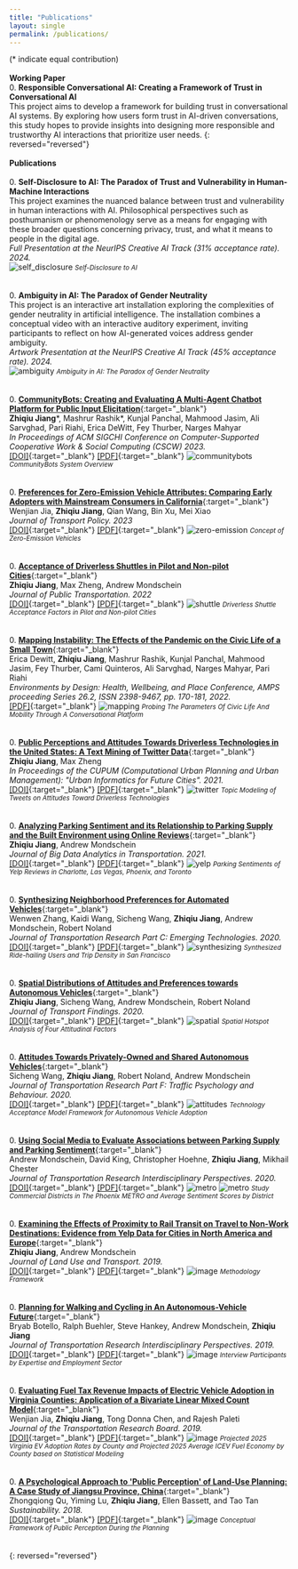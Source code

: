 ```yaml
---
title: "Publications"
layout: single
permalink: /publications/
---
```

(* indicate equal contribution)
<br>
<br>
**Working Paper**
<br>
0. **Responsible Conversational AI: Creating a Framework of Trust in Conversational AI**
<br>
This project aims to develop a framework for building trust in conversational AI systems. By exploring how users form trust in AI-driven conversations, this study hopes to provide insights into designing more responsible and trustworthy AI interactions that prioritize user needs.
{: reversed="reversed"}
<br>
<br>
**Publications**
<br>
<br>
0. **Self-Disclosure to AI: The Paradox of Trust and Vulnerability in Human-Machine Interactions**
<br>
This project examines the nuanced balance between trust and vulnerability in human interactions with AI. Philosophical perspectives such as posthumanism or phenomenology serve as a means for engaging with these broader questions concerning privacy, trust, and what it means to people in the digital age.
<br>
_Full Presentation at the NeurIPS Creative AI Track (31% acceptance rate). 2024._
<br>
![self_disclosure](/images/self_disclosure_teaser.jpg)
<small>*Self-Disclosure to AI*</small>
<br>
<br>
<br>
0. **Ambiguity in AI: The Paradox of Gender Neutrality**
<br>
This project is an interactive art installation exploring the complexities of gender neutrality in artificial intelligence. The installation combines a conceptual video with an interactive auditory experiment, inviting participants to reflect on how AI-generated voices address gender ambiguity.
<br>
_Artwork Presentation at the NeurIPS Creative AI Track (45% acceptance rate). 2024._
<br>
![ambiguity](/images/ambiguity_teaser.jpg)
<small>*Ambiguity in AI: The Paradox of Gender Neutrality*</small>
<br>
<br>
<br>
0. [**CommunityBots: Creating and Evaluating A Multi-Agent Chatbot Platform for Public Input Elicitation**](https://dl.acm.org/doi/10.1145/3579469){:target="_blank"}
<br>
**Zhiqiu Jiang**\*, Mashrur Rashik*, Kunjal Panchal, Mahmood Jasim, Ali Sarvghad, Pari Riahi, Erica DeWitt, Fey Thurber, Narges Mahyar
<br>
_In Proceedings of ACM SIGCHI Conference on Computer-Supported Cooperative Work & Social Computing (CSCW) 2023._
<br>
[[DOI]](https://dl.acm.org/doi/10.1145/3579469){:target="_blank"}
[[PDF]](https://dl.acm.org/doi/pdf/10.1145/3579469){:target="_blank"}
![communitybots](/images/communitybots.png)
<small>*CommunityBots System Overview*</small>
<br>
<br>
<br>
0. [**Preferences for Zero-Emission Vehicle Attributes: Comparing Early Adopters with Mainstream Consumers in California**](https://doi.org/10.1016/j.tranpol.2023.03.002){:target="_blank"}
<br>
Wenjian Jia, **Zhiqiu Jiang**, Qian Wang, Bin Xu, Mei Xiao
<br>
_Journal of Transport Policy. 2023_
<br>
[[DOI]](https://doi.org/10.1016/j.tranpol.2023.03.002){:target="_blank"}
[[PDF]](/pdf/preferences.pdf){:target="_blank"}
![zero-emission](/images/green_vehicle.jpg)
<small>*Concept of Zero-Emission Vehicles*</small>
<br>
<br>
<br>
0. [**Acceptance of Driverless Shuttles in Pilot and Non-pilot Cities**](https://doi.org/10.1016/j.jpubtr.2022.100018){:target="_blank"}
<br>
**Zhiqiu Jiang**, Max Zheng, Andrew Mondschein
<br>
_Journal of Public Transportation. 2022_
<br>
[[DOI]](https://doi.org/10.1016/j.jpubtr.2022.100018){:target="_blank"}
[[PDF]](/pdf/acceptance.pdf){:target="_blank"}
![shuttle](/images/shuttle.png) 
<small>*Driverless Shuttle Acceptance Factors in Pilot and Non-pilot Cities*</small>
<br>
<br>
<br>
0. [**Mapping Instability: The Effects of the Pandemic on the Civic Life of a Small Town**](/pdf/mapping.pdf){:target="_blank"}
<br>
Erica Dewitt, <b>Zhiqiu Jiang</b>, Mashrur Rashik, Kunjal Panchal, Mahmood Jasim, Fey Thurber, Cami Quinteros, Ali Sarvghad, Narges Mahyar, Pari Riahi
<br>
_Environments by Design: Health, Wellbeing, and Place Conference, AMPS proceeding Series 26.2, ISSN 2398-9467, pp. 170-181, 2022._
<br>
[[PDF]](/pdf/mapping.pdf){:target="_blank"}
![mapping](/images/mapping_image_combine_crop.png)
<small>*Probing The Parameters Of Civic Life And Mobility Through A Conversational Platform*</small>
<br>
<br>
<br>
0. [**Public Perceptions and Attitudes Towards Driverless Technologies in the United States: A Text Mining of Twitter Data**](https://doi.org/10.1007/978-3-030-76059-5_7){:target="_blank"}
<br>
**Zhiqiu Jiang**, Max Zheng
<br>
_In Proceedings of the CUPUM (Computational Urban Planning and Urban Management): "Urban Informatics for Future Cities". 2021._
<br>
[[DOI]](https://doi.org/10.1007/978-3-030-76059-5_7){:target="_blank"}
[[PDF]](https://doi.org/10.1007/978-3-030-76059-5_7){:target="_blank"}
![twitter](/images/twitter.png) 
<small>*Topic Modeling of Tweets on Attitudes Toward Driverless Technologies*</small>
<br>
<br>
<br>
0. [**Analyzing Parking Sentiment and its Relationship to Parking Supply and the Built Environment using Online Reviews**](https://doi.org/10.1007/s42421-021-00036-1){:target="_blank"}
<br>
**Zhiqiu Jiang**, Andrew Mondschein
<br>
_Journal of Big Data Analytics in Transportation. 2021._
<br>
[[DOI]](https://doi.org/10.1007/s42421-021-00036-1){:target="_blank"}
[[PDF]](/pdf/analyzing.pdf){:target="_blank"}
![yelp](/images/yelp.png) 
<small>*Parking Sentiments of Yelp Reviews in Charlotte, Las Vegas, Phoenix, and Toronto*</small>
<br>
<br>
<br>
0. [**Synthesizing Neighborhood Preferences for Automated Vehicles**](https://doi.org/10.1016/j.trc.2020.102774){:target="_blank"}
<br>
Wenwen Zhang, Kaidi Wang, Sicheng Wang, <b>Zhiqiu Jiang</b>, Andrew Mondschein, Robert Noland
<br>
_Journal of Transportation Research Part C: Emerging Technologies. 2020._
<br>
[[DOI]](https://doi.org/10.1016/j.trc.2020.102774){:target="_blank"}
[[PDF]](/pdf/synthesizing.pdf){:target="_blank"}
![synthesizing](/images/synthesizing.jpg "Synthesized Ride-hailing Users and Trip Density in San Francisco") 
<small>*Synthesized Ride-hailing Users and Trip Density in San Francisco*</small>
<br>
<br>
<br>
0. [**Spatial Distributions of Attitudes and Preferences towards Autonomous Vehicles**](https://doi.org/10.32866/001c.12653){:target="_blank"}
<br>
<b>Zhiqiu Jiang</b>, Sicheng Wang, Andrew Mondschein, Robert Noland
<br>
_Journal of Transport Findings. 2020._
<br>
[[DOI]](https://doi.org/10.32866/001c.12653){:target="_blank"}
[[PDF]](/pdf/spatial.pdf){:target="_blank"}
![spatial](/images/spatial.jpeg) 
<small>*Spatial Hotspot Analysis of Four Attitudinal Factors*</small>
<br>
<br>
<br>
0. [**Attitudes Towards Privately-Owned and Shared Autonomous Vehicles**](https://doi.org/10.1016/j.trf.2020.05.014){:target="_blank"}
<br>
Sicheng Wang, <b>Zhiqiu Jiang</b>, Robert Noland, Andrew Mondschein
<br>
_Journal of Transportation Research Part F: Traffic Psychology and Behaviour. 2020._
<br>
[[DOI]](https://doi.org/10.1016/j.trf.2020.05.014){:target="_blank"}
[[PDF]](/pdf/attitudes.pdf){:target="_blank"}
![attitudes](/images/tam.png) 
<small>*Technology Acceptance Model Framework for Autonomous Vehicle Adoption*</small>
<br>
<br>
<br>
0. [**Using Social Media to Evaluate Associations between Parking Supply and Parking Sentiment**](https://doi.org/10.1016/j.trip.2019.100085){:target="_blank"}
<br>
Andrew Mondschein, David King, Christopher Hoehne, <b>Zhiqiu Jiang</b>, Mikhail Chester
<br>
_Journal of Transportation Research Interdisciplinary Perspectives. 2020._
<br>
[[DOI]](https://doi.org/10.1016/j.trip.2019.100085){:target="_blank"}
[[PDF]](/pdf/using.pdf){:target="_blank"}
![metro](/images/phoenix_image_01.jpg) 
![metro](/images/phoenix_image_02.png)
<small>*Study Commercial Districts in The Phoenix METRO and Average Sentiment Scores by District*</small>
<br>
<br>
<br>
0. [**Examining the Effects of Proximity to Rail Transit on Travel to Non-Work Destinations: Evidence from Yelp Data for Cities in North America and Europe**](https://doi.org/10.5198/jtlu.2019.1409){:target="_blank"}
<br>
<b>Zhiqiu Jiang</b>, Andrew Mondschein
<br>
_Journal of Land Use and Transport. 2019._
<br>
[[DOI]](https://doi.org/10.5198/jtlu.2019.1409){:target="_blank"}
[[PDF]](/pdf/examining.pdf){:target="_blank"}
![image](/images/examining_framework.png) 
<small>*Methodology Framework*</small>
<br>
<br>
<br>
0. [**Planning for Walking and Cycling in An Autonomous-Vehicle Future**](https://doi.org/10.1016/j.trip.2019.100012){:target="_blank"}
<br>
Bryab Botello, Ralph Buehler, Steve Hankey, Andrew Mondschein, <b>Zhiqiu Jiang</b>
<br>
_Journal of Transportation Research Interdisciplinary Perspectives. 2019._
<br>
[[DOI]](https://doi.org/10.1016/j.trip.2019.100012){:target="_blank"}
[[PDF]](/pdf/planning.pdf){:target="_blank"}
![image](/images/planning_interview.png) 
<small>*Interview Participants by Expertise and Employment Sector*</small>
<br>
<br>
<br>
0. [**Evaluating Fuel Tax Revenue Impacts of Electric Vehicle Adoption in Virginia Counties: Application of a Bivariate Linear Mixed Count Model**](https://doi.org/10.1177/0361198119844973){:target="_blank"}
<br>
Wenjian Jia, <b>Zhiqiu Jiang</b>, Tong Donna Chen, and Rajesh Paleti
<br>
_Journal of the Transportation Research Board. 2019._
<br>
[[DOI]](https://doi.org/10.1177/0361198119844973){:target="_blank"}
[[PDF]](/pdf/evaluating.pdf){:target="_blank"}
![image](/images/evaluating_prediction.jpg) 
<small>*Projected 2025 Virginia EV Adoption Rates by County and Projected 2025 Average ICEV Fuel Economy by County based on Statistical Modeling*</small>
<br>
<br>
<br>
0. [**A Psychological Approach to 'Public Perception' of Land-Use Planning: A Case Study of Jiangsu Province, China**](https://doi.org/10.3390/su10093056){:target="_blank"}
<br>
Zhongqiong Qu, Yiming Lu, <b>Zhiqiu Jiang</b>, Ellen Bassett, and Tao Tan
<br>
_Sustainability. 2018._
<br>
[[DOI]](https://doi.org/10.3390/su10093056){:target="_blank"}
[[PDF]](/pdf/a_psychological.pdf){:target="_blank"}
![image](/images/a_psychological_framework.jpg) 
<small>*Conceptual Framework of Public Perception During the Planning*</small>
<br>
<br>
<br>
{: reversed="reversed"}